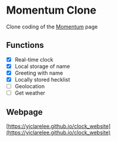 # Momentum Clone
Clone coding of the [Momentum](https://momentumdash.com/) page

## Functions
- [x] Real-time clock
- [x] Local storage of name
- [x] Greeting with name
- [x] Locally stored hecklist
- [ ] Geolocation
- [ ] Get weather

## Webpage
[https://yjclarelee.github.io/clock_website](https://yjclarelee.github.io/clock_website)